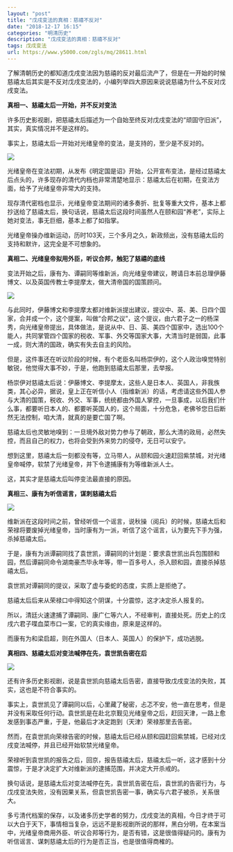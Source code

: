```yaml
---
layout: "post"
title: "戊戌变法的真相：慈禧不反对"
date: "2018-12-17 16:15"
categories: "明清历史"
description: "戊戌变法的真相：慈禧不反对"
tags: 戊戌变法
url: https://www.y5000.com/zgls/mq/28611.html
---
```






了解清朝历史的都知道戊戌变法因为慈禧的反对最后流产了，但是在一开始的时候慈禧太后其实是不反对戊戌变法的，小编列举四大原因来说说慈禧为什么不反对戊戌变法。

**真相一、慈禧太后一开始，并不反对变法**

许多历史影视剧，把慈禧太后描述为一个自始至终反对戊戌变法的“顽固守旧派”，其实，真实情况并不是这样的。

事实上，慈禧太后一开始对光绪皇帝的变法，是支持的，至少是不反对的。

![](https://img.y5000.com/uploads/allimg/180210/8-1P210100625J4.jpg)

光绪皇帝在变法初期，从发布《明定国是诏》开始，公开宣布变法，是经过慈禧太后点头的，许多现存的清代内档也非常清楚地显示：慈禧太后在初期，在变法方面，给予了光绪皇帝非常大的支持。

现存清代密档也显示，光绪皇帝变法期间的诸多奏折、批复等重大文件，基本上都抄送给了慈禧太后，换句话说，慈禧太后这段时间虽然人在颐和园“养老”，实际上她对变法，事无巨细，基本上都了如指掌。

光绪皇帝操办维新运动，历时103天，三个多月之久，新政频出，没有慈禧太后的支持和默许，这完全是不可想象的。

**真相二、光绪皇帝拟用外臣，听议合邦，触犯了慈禧的底线**

变法开始之后，康有为、谭嗣同等维新派，向光绪皇帝建议，聘请日本前总理伊藤博文、以及英国传教士李提摩太，做大清帝国的国策顾问。

![](https://img.y5000.com/uploads/allimg/180210/8-1P210100FAC.jpg)

与此同时，伊藤博文和李提摩太都对维新派提出建议，提议中、英、美、日四个国家，合并成一个，这个提案，叫做“合邦之议”，这个提议，由六君子之一的杨深秀，向光绪皇帝提出，具体做法，是说从中、日、英、美四个国家中，选出100个能人，共同掌管四个国家的税收、军事、外交等国家大事，大清当时是弱国，此事一成，则大清的国政，确实有失去自主的风险。

但是，这件事还在听议阶段的时候，有个老臣名叫杨崇伊的，这个人政治嗅觉特别敏锐，他觉得大事不妙，于是，他跑到慈禧太后那里，去举报。

杨崇伊对慈禧太后说：伊藤博文、李提摩太，这些人是日本人、英国人，非我族类，其心必异，据说，皇上正在听信小人（指维新派）的话，考虑请这些外国人参与大清的国策，税收、外交、军事，统统都由外国人掌控，一旦事成，以后我们什么事，都要听日本人的、都要听英国人的，这个局面，十分危急，老佛爷您日后断然无法控制，咱大清，就真的是要亡国了啊。

慈禧太后也灵敏地嗅到：一旦境外敌对势力参与了朝政，那么大清的政局，必然失控，而且自己的权力，也将会受到外来势力的侵夺，无日可以安宁。

想到这里，慈禧太后一刻都没有等，立马带人，从颐和园火速赶回紫禁城，对光绪皇帝喊停，软禁了光绪皇帝，并下令逮捕康有为等维新派人士。

这，其实才是慈禧太后叫停变法最直接的原因。

**真相三、康有为听信谣言，谋刺慈禧太后**

**![](https://img.y5000.com/uploads/allimg/180210/8-1P210100Ia48.jpg)**

维新派在这段时间之前，曾经听信一个谣言，说秋操（阅兵）的时候，慈禧太后和荣禄将要废掉光绪皇帝，当时康有为一派，听信了这个谣言，认为要先下手为强，杀掉慈禧太后。

于是，康有为派谭嗣同找了袁世凯，谭嗣同的计划是：要求袁世凯出兵包围颐和园，然后谭嗣同命令湖南豪杰毕永年等，带一百多号人，杀入颐和园，直接杀掉慈禧太后。

袁世凯对谭嗣同的提议，采取了虚与委蛇的态度，实质上是拒绝了。

慈禧太后后来从荣禄口中得知这个阴谋，十分震惊，这才决定杀人报复的。

所以，清廷火速逮捕了谭嗣同、康广仁等六人，不经审判，直接处死。历史上的戊戌六君子喋血菜市口一案，它的真实缘由，原来是这样的。

而康有为和梁启超，则在外国人（日本人、英国人）的保护下，成功逃脱。

**真相四、慈禧太后对变法喊停在先，袁世凯告密在后**

**![](https://img.y5000.com/uploads/allimg/180210/8-1P210100S2561.jpg)**

还有许多历史影视剧，说是袁世凯向慈禧太后告密，直接导致戊戌变法的失败，其实，这也是不符合事实的。

事实上，袁世凯见了谭嗣同以后，心里藏了秘密，忐忑不安，他一直在思考，但是并没有采取任何行动。袁世凯是在赴北京觐见光绪皇帝之后，赶回天津，一路上愈发感到事态严重，于是，他最后才决定跑到（天津）荣禄那里去告密。

然而，在袁世凯向荣禄告密的时候，慈禧太后已经从颐和园赶回紫禁城，已经对戊戌变法喊停，并且已经开始软禁光绪皇帝。

荣禄听到袁世凯的报告之后，回京，报告慈禧太后，慈禧太后一听，这才感到十分震惊，于是才决定扩大对维新派的逮捕范围，并决定大开杀戒的。

换句话说，是慈禧太后对变法喊停在先，袁世凯告密在后，袁世凯的告密行为，与戊戌变法失败，没有因果关系，但袁世凯告密一事，确实与六君子被杀，关系很大。

多亏清代档案的保存，以及诸多历史学者的努力，戊戌变法的真相，今日才终于可以大白于天下，事情相当复杂，远远不是影视剧所说的那样，黑白分明，在本案当中，光绪皇帝商用外臣、听议合邦等行为，是否有错，这是很值得疑问的。康有为听信谣言、谋刺慈禧太后的行为是否正当，也是很值得商榷的。
